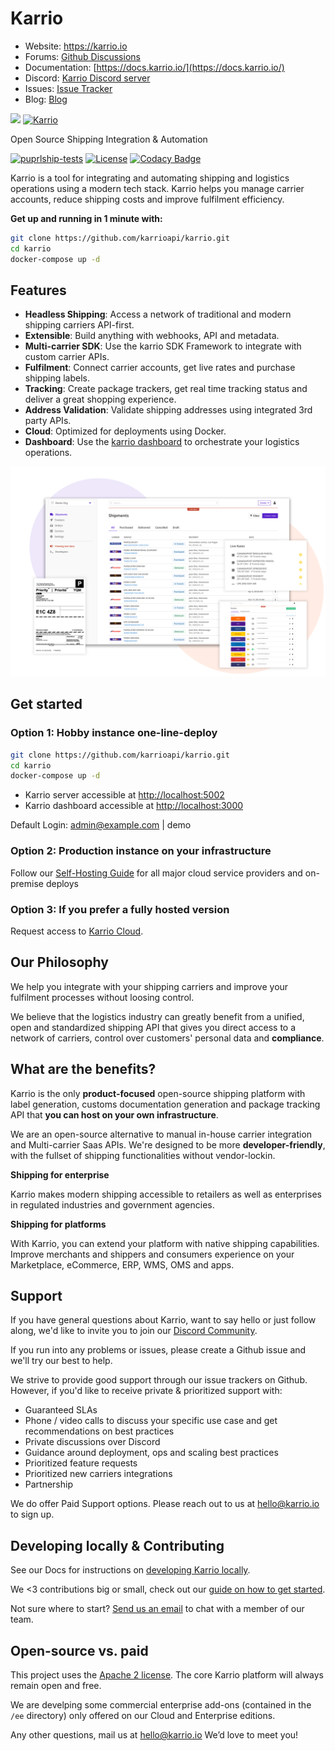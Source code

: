 # Karrio

- Website: <https://karrio.io>
- Forums: [Github Discussions](https://github.com/orgs/karrioapi/discussions)
- Documentation: [https://docs.karrio.io/](https://docs.karrio.io/)
- Discord: [Karrio Discord server](https://discord.gg/gS88uE7sEx)
- Issues: [Issue Tracker](https://github.com/karrioapi/karrio/issues)
- Blog: [Blog](https://docs.karrio.io/blog)

<img referrerpolicy="no-referrer-when-downgrade" src="https://static.scarf.sh/a.png?x-pxid=86037d49-97aa-4091-ad2b-e9b221e64ed0" />
<a href="https://karrio.io" target="_blank">
  <picture>
    <source media="(prefers-color-scheme: dark)" srcset="https://raw.githubusercontent.com/karrioapi/karrio/main/server/main/karrio/server/static/extra/branding/logo-inverted.svg" height="100px" />
    <img alt="Karrio" src="https://raw.githubusercontent.com/karrioapi/karrio/main/server/main/karrio/server/static/extra/branding/logo.svg" height="100px" />
  </picture>
</a>

Open Source Shipping Integration & Automation

[![puprlship-tests](https://github.com/karrioapi/karrio/actions/workflows/tests.yml/badge.svg)](https://github.com/karrioapi/karrio/actions/workflows/tests.yml)
[![License](https://img.shields.io/badge/License-Apache_2.0-blue.svg)](./LICENSE)
[![Codacy Badge](https://app.codacy.com/project/badge/Grade/cc2ac4fcb6004bca84e42a90d8acfe41)](https://www.codacy.com/gh/karrioapi/karrio/dashboard?utm_source=github.com&amp;utm_medium=referral&amp;utm_content=karrioapi/karrio&amp;utm_campaign=Badge_Grade)

Karrio is a tool for integrating and automating shipping and logistics operations using a modern tech stack. Karrio helps you manage carrier accounts, reduce shipping costs and improve fulfilment efficiency.

**Get up and running in 1 minute with:**

```sh
git clone https://github.com/karrioapi/karrio.git
cd karrio
docker-compose up -d
```

## Features

- **Headless Shipping**: Access a network of traditional and modern shipping carriers API-first.
- **Extensible**: Build anything with webhooks, API and metadata.
- **Multi-carrier SDK**: Use the karrio SDK Framework to integrate with custom carrier APIs.
- **Fulfilment**: Connect carrier accounts, get live rates and purchase shipping labels.
- **Tracking**: Create package trackers, get real time tracking status and deliver a great shopping experience.
- **Address Validation**: Validate shipping addresses using integrated 3rd party APIs.
- **Cloud**: Optimized for deployments using Docker.
- **Dashboard**: Use the [karrio dashboard](https://github.com/karrioapi/karrio-dashboard) to orchestrate your logistics operations.

<img alt="Karrio Dashboard" src="screenshots/dashboard.png" />

## Get started

### Option 1: Hobby instance one-line-deploy

```bash
git clone https://github.com/karrioapi/karrio.git
cd karrio
docker-compose up -d
 ```

- Karrio server accessible at <http://localhost:5002>
- Karrio dashboard accessible at <http://localhost:3000>

Default Login: admin@example.com | demo

### Option 2: Production instance on your infrastructure

Follow our <a href="https://docs.karrio.io/installation">Self-Hosting Guide</a> for all major cloud service providers and on-premise deploys

### Option 3: If you prefer a fully hosted version

Request access to [Karrio Cloud](https://www.karrio.io/get-started).

## Our Philosophy

We help you integrate with your shipping carriers and improve your fulfilment processes without loosing control.

We believe that the logistics industry can greatly benefit from a unified, open and standardized shipping API that gives you direct access to a network of carriers, control over customers' personal data and **compliance**.

## What are the benefits?

Karrio is the only **product-focused** open-source shipping platform with label generation, customs documentation generation and package tracking API that **you can host on your own infrastructure**.

We are an open-source alternative to manual in-house carrier integration and Multi-carrier Saas APIs. We're designed to be more **developer-friendly**, with the fullset of shipping functionalities without vendor-lockin.

**Shipping for enterprise**

Karrio makes modern shipping accessible to retailers as well as enterprises in regulated industries and government agencies.

**Shipping for platforms**

With Karrio, you can extend your platform with native shipping capabilities. Improve merchants and shippers and consumers experience on your Marketplace, eCommerce, ERP, WMS, OMS and apps.

## Support

If you have general questions about Karrio, want to say hello or just follow along, we'd like to invite you to join our [Discord Community](https://discord.gg/gS88uE7sEx).

If you run into any problems or issues, please create a Github issue and we'll try our best to help.

We strive to provide good support through our issue trackers on Github. However, if you'd like to receive private & prioritized support with:

- Guaranteed SLAs
- Phone / video calls to discuss your specific use case and get recommendations on best practices
- Private discussions over Discord
- Guidance around deployment, ops and scaling best practices
- Prioritized feature requests
- Prioritized new carriers integrations
- Partnership

We do offer Paid Support options. Please reach out to us at hello@karrio.io to sign up.

## Developing locally & Contributing

See our Docs for instructions on [developing Karrio locally](https://docs.karrio.io/development/setup).

We <3 contributions big or small, check out our [guide on how to get started](https://docs.karrio.io/contributing).

Not sure where to start? [Send us an email](mailto:dev@karrio.com?subject=Pairing%20session&body=I'd%20like%20to%20do%20a%20pairing%20session!) to chat with a member of our team.

## Open-source vs. paid

This project uses the [Apache 2 license](LICENSE). The core Karrio platform will always remain open and free.

We are develping some commercial enterprise add-ons (contained in the `/ee` directory) only offered on our Cloud and Enterprise editions.

Any other questions, mail us at hello@karrio.io We’d love to meet you!
